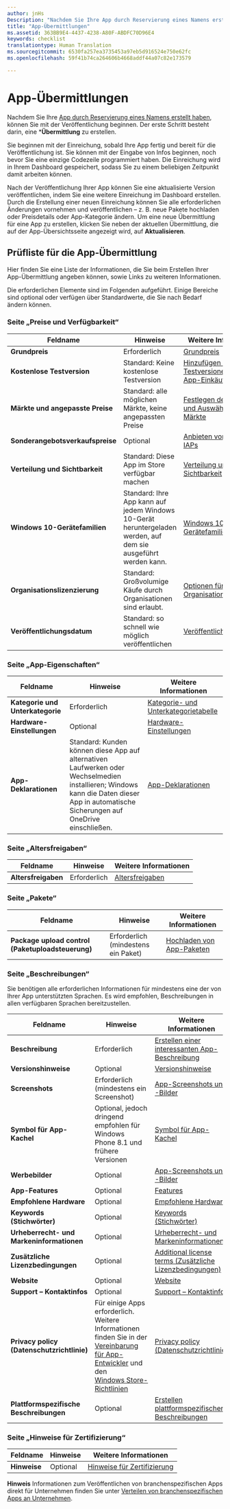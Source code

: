```yaml
---
author: jnHs
Description: "Nachdem Sie Ihre App durch Reservierung eines Namens erstellt haben, können Sie mit der Veröffentlichung beginnen. Der erste Schritt besteht darin, eine Übermittlung zu erstellen."
title: "App-Übermittlungen"
ms.assetid: 363BB9E4-4437-4238-A80F-ABDFC70D96E4
keywords: checklist
translationtype: Human Translation
ms.sourcegitcommit: 6530fa257ea3735453a97eb5d916524e750e62fc
ms.openlocfilehash: 59f41b74ca264606b4668addf44a07c82e173579

---
```


# App-Übermittlungen


Nachdem Sie Ihre [App durch Reservierung eines Namens erstellt haben](create-your-app-by-reserving-a-name.md), können Sie mit der Veröffentlichung beginnen. Der erste Schritt besteht darin, eine ***Übermittlung** zu erstellen.

Sie beginnen mit der Einreichung, sobald Ihre App fertig und bereit für die Veröffentlichung ist. Sie können mit der Eingabe von Infos beginnen, noch bevor Sie eine einzige Codezeile programmiert haben. Die Einreichung wird in Ihrem Dashboard gespeichert, sodass Sie zu einem beliebigen Zeitpunkt damit arbeiten können.

Nach der Veröffentlichung Ihrer App können Sie eine aktualisierte Version veröffentlichen, indem Sie eine weitere Einreichung im Dashboard erstellen. Durch die Erstellung einer neuen Einreichung können Sie alle erforderlichen Änderungen vornehmen und veröffentlichen – z. B. neue Pakete hochladen oder Preisdetails oder App-Kategorie ändern. Um eine neue Übermittlung für eine App zu erstellen, klicken Sie neben der aktuellen Übermittlung, die auf der App-Übersichtsseite angezeigt wird, auf **Aktualisieren**.

## Prüfliste für die App-Übermittlung


Hier finden Sie eine Liste der Informationen, die Sie beim Erstellen Ihrer App-Übermittlung angeben können, sowie Links zu weiteren Informationen.

Die erforderlichen Elemente sind im Folgenden aufgeführt. Einige Bereiche sind optional oder verfügen über Standardwerte, die Sie nach Bedarf ändern können.

### Seite „Preise und Verfügbarkeit“
| Feldname                    | Hinweise                                       | Weitere Informationen                                                             |
|-------------------------------|---------------------------------------------|---------------------------------------------------------------------------|
| **Grundpreis**                | Erforderlich                                    | [Grundpreis](set-app-pricing-and-availability.md#base-price)              |
| **Kostenlose Testversion**                | Standard: Keine kostenlose Testversion                      | [Hinzufügen von Testversionen und In-App-Einkäufen](https://msdn.microsoft.com/library/windows/apps/jj193599)  |
| **Märkte und angepasste Preise** | Standard: alle möglichen Märkte, keine angepassten Preise | [Festlegen des Preises und Auswählen der Märkte](define-pricing-and-market-selection.md)              |
| **Sonderangebotsverkaufspreise**              | Optional                                    | [Anbieten von Apps und IAPs](put-apps-and-iaps-on-sale.md)                                       |
| **Verteilung und Sichtbarkeit** | Standard: Diese App im Store verfügbar machen | [Verteilung und Sichtbarkeit](set-app-pricing-and-availability.md#distribution-and-visibility) | 
| **Windows 10-Gerätefamilien**  | Standard: Ihre App kann auf jedem Windows 10-Gerät heruntergeladen werden, auf dem sie ausgeführt werden kann. | [Windows 10-Gerätefamilien](set-app-pricing-and-availability.md#windows-10-device-families) | 
| **Organisationslizenzierung**    | Standard: Großvolumige Käufe durch Organisationen sind erlaubt. | [Optionen für die Organisationslizenzierung](organizational-licensing.md)                        | 
| **Veröffentlichungsdatum**                | Standard: so schnell wie möglich veröffentlichen      | [Veröffentlichungsdatum](set-app-pricing-and-availability.md#publish-date)          |



### Seite „App-Eigenschaften“

| Feldname                    | Hinweise                                       | Weitere Informationen                                                             |
|-------------------------------|---------------------------------------------|---------------------------------------------------------------------------|
| **Kategorie und Unterkategorie**  | Erforderlich                                    | [Kategorie- und Unterkategorietabelle](category-and-subcategory-table.md)       |
| **Hardware-Einstellungen**      | Optional                                    | [Hardware-Einstellungen](enter-app-properties.md#hardware_preferences)      |
| **App-Deklarationen**          | Standard: Kunden können diese App auf alternativen Laufwerken oder Wechselmedien installieren; Windows kann die Daten dieser App in automatische Sicherungen auf OneDrive einschließen. | [App-Deklarationen](app-declarations.md) |



### Seite „Altersfreigaben“

| Feldname                    | Hinweise                                       | Weitere Informationen                          |
|-------------------------------|---------------------------------------------|----------------------------------------|
| **Altersfreigaben**               | Erforderlich                                    | [Altersfreigaben](age-ratings.md)          |



### Seite „Pakete“

| Feldname                    | Hinweise                                       | Weitere Informationen                          |
|-------------------------------|---------------------------------------------|----------------------------------------|
| **Package upload control (Paketuploadsteuerung)**    | Erforderlich (mindestens ein Paket)             | [Hochladen von App-Paketen](upload-app-packages.md) | 



### Seite „Beschreibungen“

Sie benötigen alle erforderlichen Informationen für mindestens eine der von Ihrer App unterstützten Sprachen. Es wird empfohlen, Beschreibungen in allen verfügbaren Sprachen bereitzustellen.

| Feldname                    | Hinweise                                       | Weitere Informationen                                                     |
|-------------------------------|---------------------------------------------|-------------------------------------------------------------------|
| **Beschreibung**               | Erforderlich                                    | [Erstellen einer interessanten App-Beschreibung](write-a-great-app-description.md) | 
| **Versionshinweise**             | Optional                                    | [Versionshinweise](create-app-descriptions.md#release-notes)         |
| **Screenshots**               | Erforderlich (mindestens ein Screenshot)          | [App-Screenshots und -Bilder](app-screenshots-and-images.md)       |
| **Symbol für App-Kachel**             | Optional, jedoch dringend empfohlen für Windows Phone 8.1 und frühere Versionen | [Symbol für App-Kachel](create-app-descriptions.md#app-tile-icon) | 
| **Werbebilder**       | Optional                                    | [App-Screenshots und -Bilder](app-screenshots-and-images.md)       | 
| **App-Features**              | Optional                                    | [Features](create-app-descriptions.md#app-features)               |
| **Empfohlene Hardware**      | Optional                                    | [Empfohlene Hardware](create-app-descriptions.md#recommended-hardware) | 
| **Keywords (Stichwörter)**                  | Optional                                    | [Keywords (Stichwörter)](create-app-descriptions.md#keywords)                   |
| **Urheberrecht- und Markeninformationen** | Optional                                 | [Urheberrecht- und Markeninformationen](create-app-descriptions.md#copyright-and-trademark-info) | 
| **Zusätzliche Lizenzbedingungen**  | Optional                                    | [Additional license terms (Zusätzliche Lizenzbedingungen)](create-app-descriptions.md#additional-license-terms) | 
| **Website**                   | Optional                                    | [Website](create-app-descriptions.md#website)                     |
| **Support – Kontaktinfos**      | Optional                                    | [Support – Kontaktinfos](create-app-descriptions.md)                | 
| **Privacy policy (Datenschutzrichtlinie)**            | Für einige Apps erforderlich. Weitere Informationen finden Sie in der [Vereinbarung für App-Entwickler](https://msdn.microsoft.com/library/windows/apps/hh694058) und den [Windows Store-Richtlinien](https://msdn.microsoft.com/library/windows/apps/dn764944.aspx#pol_10_5_1) | [Privacy policy (Datenschutzrichtlinie)](create-app-descriptions.md#privacy-policy) | 
| **Plattformspezifische Beschreibungen** | Optional                               | [Erstellen plattformspezifischer Beschreibungen](create-platform-specific-descriptions.md) |



### Seite „Hinweise für Zertifizierung“

| Feldname                    | Hinweise                                       | Weitere Informationen                                                     |
|-------------------------------|---------------------------------------------|-------------------------------------------------------------------|
| **Hinweise**                     | Optional                                    | [Hinweise für Zertifizierung](notes-for-certification.md)             |

 
**Hinweis**  Informationen zum Veröffentlichen von branchenspezifischen Apps direkt für Unternehmen finden Sie unter [Verteilen von branchenspezifischen Apps an Unternehmen](distribute-lob-apps-to-enterprises.md).



<!--HONumber=Jun16_HO4-->


